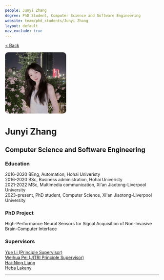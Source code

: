 ```yaml
---
people: Junyi Zhang
degree: PhD Student, Computer Science and Software Engineering
website: team/phd_students/Junyi Zhang
layout: default
nav_exclude: true
---
```


<a href="../../team.html">< Back</a>

<img src="../../../pictures/Junyi%20Zhang.jpg" style="height: 200px; width: 200px; border-radius: 10px;" alt="Junyi Zhang">

# Junyi Zhang
## Computer Science and Software Engineering

### Education
2016-2020 BEng, Automation, Hohai Univeristy  
2016-2020 BSc, Business administration, Hohai Univeristy  
2021-2022 MSc, Multimedia communication, Xi'an Jiaotong-Liverpool University  
2023-present, PhD student, Computer Science, Xi'an Jiaotong-Liverpool University

### PhD Project
High-Performance Neural Sensors for Signal Acquisition of Non-Invasive Brain-Computer Interface

### Supervisors
[Yue Li (Principle Supervisor)]<br>
[Weihua Pei (JITRI Principle Supervisor)]<br>
[Hai-Ning Liang]<br>
[Heba Lakany]

---
[Yue Li (Principle Supervisor)]: https://imyueli.github.io/
[Weihua Pei (JITRI Principle Supervisor)]: https://www.xjtlu.edu.cn/en/study/departments/jitri/academy-staff/jitri-industrial-supervisor/staff/weihua-pei
[Hai-Ning Liang]: https://cma.hkust-gz.edu.cn/people/hai-ning-liang/
[Heba Lakany]: https://www.liverpool.ac.uk/electrical-engineering-and-electronics/staff/heba-lakany/
